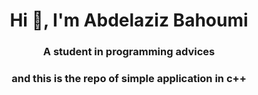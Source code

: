 <h1 align="center">Hi 👋, I'm Abdelaziz Bahoumi</h1>
<h3 align="center">A student in programming advices</h3>

<h3 align="center">and this is the repo of simple application in c++</h3>
